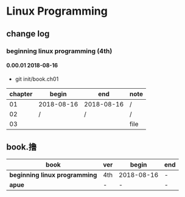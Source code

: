 ﻿# Linux Programming

## change log

### beginning linux programming (4th)
#### 0.00.01 2018-08-16
- git init/book.ch01

|chapter   | begin | end | note |
| - | - | - | - |
| 01 | 2018-08-16 | 2018-08-16 |/|
| 02 | / | / | / |
| 03 |  |  | file |

## book.撸
|book   | ver| begin | end |
| - | - | - | - |
|__beginning linux programming__|4th|2018-08-16|-|
|__apue__|-|-|-|
